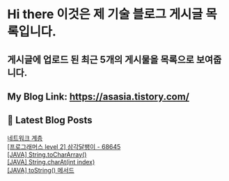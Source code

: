 # Hi there 이것은 제 기술 블로그 게시글 목록입니다.
## 게시글에 업로드 된 최근 5개의 게시물을 목록으로 보여줍니다.

## My Blog Link: https://asasia.tistory.com/

## 📕 Latest Blog Posts

<a href=https://asasia.tistory.com/94>네트워크 계층</a></br><a href=https://asasia.tistory.com/93>[프로그래머스 level 2] 삼각달팽이 - 68645</a></br><a href=https://asasia.tistory.com/92>[JAVA] String.toCharArray()</a></br><a href=https://asasia.tistory.com/91>[JAVA] String.charAt(int index)</a></br><a href=https://asasia.tistory.com/90>[JAVA] toString() 메서드</a></br>